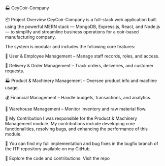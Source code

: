 🏭 CeyCoir-Company


  📦 Project Overview
CeyCoir-Company is a full-stack web application built using the powerful MERN stack —
MongoDB, Express.js, React, and Node.js — to simplify and streamline business operations for a coir-based manufacturing company.

The system is modular and includes the following core features:

👥 User & Employee Management – Manage staff records, roles, and access.

🚚 Delivery & Order Management – Track orders, deliveries, and customer requests.

🏭 Product & Machinery Management – Oversee product info and machine usage.

💰 Financial Management – Handle budgets, transactions, and analytics.

🏢 Warehouse Management – Monitor inventory and raw material flow.

🔧 My Contribution
I was responsible for the Product & Machinery Management module.
My contributions include developing core functionalities, resolving bugs, and enhancing the performance of this module.

📂 You can find my full implementation and bug fixes in the bugfix branch of the ITP repository available on my GitHub.

🔗 Explore the code and contributions: Visit the repo
